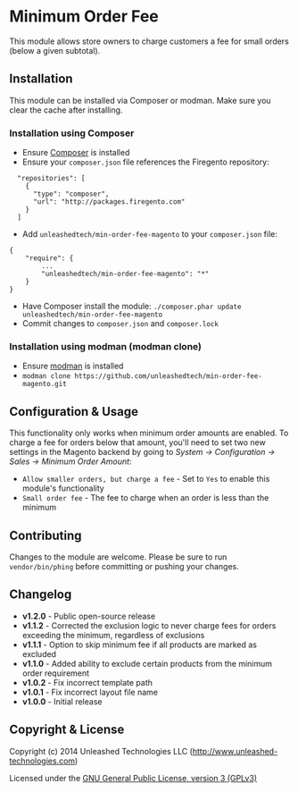 Minimum Order Fee
=================

This module allows store owners to charge customers a fee for small orders (below a given subtotal).

Installation
------------

This module can be installed via Composer or modman.  Make sure you clear the cache after installing.

### Installation using Composer

 * Ensure [Composer](http://getcomposer.org/download/) is installed
 * Ensure your `composer.json` file references the Firegento repository:

```
  "repositories": [
    {
      "type": "composer",
      "url": "http://packages.firegento.com"
    }
  ]
```

 * Add `unleashedtech/min-order-fee-magento` to your `composer.json` file:

```
{
    "require": {
        ...
        "unleashedtech/min-order-fee-magento": "*"
    }
}
```

 * Have Composer install the module: `./composer.phar update unleashedtech/min-order-fee-magento`
 * Commit changes to `composer.json` and `composer.lock`

### Installation using modman (modman clone)

 * Ensure [modman](https://github.com/colinmollenhour/modman) is installed
 * `modman clone https://github.com/unleashedtech/min-order-fee-magento.git`

Configuration & Usage
---------------------

This functionality only works when minimum order amounts are enabled.  To charge a fee for orders below that amount, you'll need to set two new settings in the Magento backend by going to *System -> Configuration -> Sales -> Minimum Order Amount*:

 * `Allow smaller orders, but charge a fee` - Set to `Yes` to enable this module's functionality
 * `Small order fee` - The fee to charge when an order is less than the minimum

Contributing
------------

Changes to the module are welcome.  Please be sure to run `vendor/bin/phing` before committing or pushing your changes.

Changelog
---------

* **v1.2.0** - Public open-source release
* **v1.1.2** - Corrected the exclusion logic to never charge fees for orders exceeding the minimum, regardless of exclusions
* **v1.1.1** - Option to skip minimum fee if all products are marked as excluded
* **v1.1.0** - Added ability to exclude certain products from the minimum order requirement
* **v1.0.2** - Fix incorrect template path
* **v1.0.1** - Fix incorrect layout file name
* **v1.0.0** - Initial release

Copyright & License
-------------------

Copyright (c) 2014 Unleashed Technologies LLC (http://www.unleashed-technologies.com)

Licensed under the [GNU General Public License, version 3 (GPLv3)](http://opensource.org/licenses/gpl-3.0)

